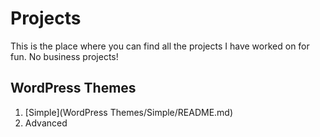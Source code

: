 # Projects
This is the place where you can find all the projects I have worked on for fun. No business projects!

## WordPress Themes
1. [Simple](WordPress Themes/Simple/README.md)
2. Advanced
